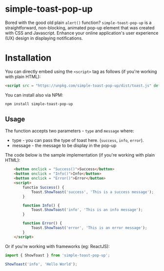 # simple-toast-pop-up

Bored with the good old plain `alert()` function? `simple-toast-pop-up` is a straightforward, non-blocking, animated pop-up element that was created with CSS and Javascript. Enhance your online application's user experience (UX) design in displaying notifications.

# Installation
You can directly embed using the `<script>` tag as follows (if you're working with plain HTML):

```HTML
<script src = "https://unpkg.com/simple-toast-pop-up/dist/toast.js" defer></script>
```

You can install also via NPM:

```bash
npm install simple-toast-pop-up
```

## Usage
The function accepts two parameters - `type` and `message` where:

* type - you can pass the type of toast here. (`success`, `info`, `error`).
* message - the message to be display in the pop-up

The code below is the sample implementation (if you're working with plain HTML):

```HTML
    <button onclick = "Success()">Success</button>
    <button onclick = "Info()">Info</button>
    <button onclick = "Error()">Error</button>
    <script>
        functio Success() {
            Toast.ShowToast('success', 'This is a success message');
        }

        function Info() {
            Toast.ShowToast('info', 'This is an info message');
        }

        function Error() {
            Toast.ShowToast('error', 'This is an error message');
        }
    </script>
```
Or if you're working with frameworks (eg: ReactJS):

```Javascript
import { ShowToast } from 'simple-toast-pop-up';

ShowToast('info', 'Hello World');
```